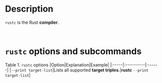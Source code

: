 # Description
``rustc`` is the Rust **compiler**.

<br>

# ``rustc`` options and subcommands
Table 1. ``rustc`` options
|Option|Explanation|Example|
|:-----|:----------|:------|
|``--print target-list``|Lists all supported **target triples**.|**rustc** ``--print target-list``|
